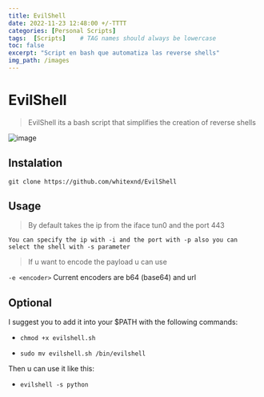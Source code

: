 ```yaml
---
title: EvilShell
date: 2022-11-23 12:48:00 +/-TTTT
categories: [Personal Scripts]
tags:  [Scripts]    # TAG names should always be lowercase
toc: false
excerpt: "Script en bash que automatiza las reverse shells"
img_path: /images
---
```


# EvilShell

>EvilShell its a bash script that simplifies the creation of reverse shells

![image](https://user-images.githubusercontent.com/103772333/205136655-51710b32-be2a-452b-a05d-13bad06f146a.png)

## Instalation


`git clone https://github.com/whitexnd/EvilShell`

## Usage

> By default takes the ip from the iface tun0 and the port 443

`You can specify the ip with -i and the port with -p
also you can select the shell with -s parameter`

> If u want to encode the payload u can use

`-e <encoder>`
Current encoders are b64 (base64) and url

## Optional

I suggest you to add it into your $PATH with the following commands:
- `chmod +x evilshell.sh`

- `sudo mv evilshell.sh /bin/evilshell`

Then u can use it like this:
- `evilshell -s python`
